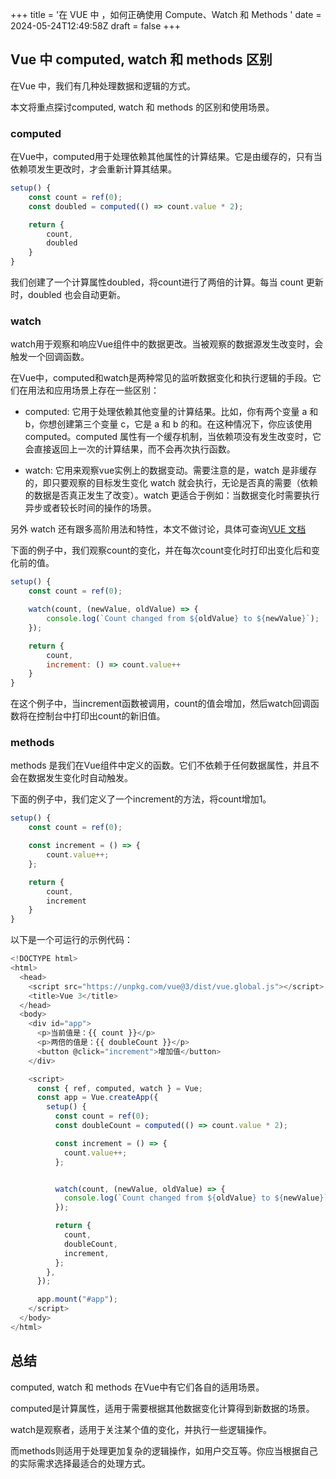 +++
title = '在 VUE 中 ，如何正确使用 Compute、Watch 和 Methods '
date = 2024-05-24T12:49:58Z
draft = false
+++
## Vue 中 computed, watch 和 methods 区别

在Vue 中，我们有几种处理数据和逻辑的方式。

本文将重点探讨computed, watch 和 methods 的区别和使用场景。

### computed
在Vue中，computed用于处理依赖其他属性的计算结果。它是由缓存的，只有当依赖项发生更改时，才会重新计算其结果。
```javascript
setup() {
    const count = ref(0);
    const doubled = computed(() => count.value * 2);

    return {
        count,
        doubled
    }
}
```

我们创建了一个计算属性doubled，将count进行了两倍的计算。每当 count 更新时，doubled 也会自动更新。

### watch

watch用于观察和响应Vue组件中的数据更改。当被观察的数据源发生改变时，会触发一个回调函数。

在Vue中，computed和watch是两种常见的监听数据变化和执行逻辑的手段。它们在用法和应用场景上存在一些区别：
* computed: 它用于处理依赖其他变量的计算结果。比如，你有两个变量 a 和 b，你想创建第三个变量 c，它是 a 和 b 的和。在这种情况下，你应该使用 computed。computed 属性有一个缓存机制，当依赖项没有发生改变时，它会直接返回上一次的计算结果，而不会再次执行函数。
  
* watch: 它用来观察vue实例上的数据变动。需要注意的是，watch 是非缓存的，即只要观察的目标发生变化 watch 就会执行，无论是否真的需要（依赖的数据是否真正发生了改变）。watch 更适合于例如：当数据变化时需要执行异步或者较长时间的操作的场景。

另外 watch 还有跟多高阶用法和特性，本文不做讨论，具体可查询[VUE 文档](https://cn.vuejs.org/guide/introduction.html)

下面的例子中，我们观察count的变化，并在每次count变化时打印出变化后和变化前的值。
```javascript
setup() {
    const count = ref(0);

    watch(count, (newValue, oldValue) => {
        console.log(`Count changed from ${oldValue} to ${newValue}`);
    });

    return {
        count,
        increment: () => count.value++ 
    }
}

```

在这个例子中，当increment函数被调用，count的值会增加，然后watch回调函数将在控制台中打印出count的新旧值。

### methods
methods 是我们在Vue组件中定义的函数。它们不依赖于任何数据属性，并且不会在数据发生变化时自动触发。

下面的例子中，我们定义了一个increment的方法，将count增加1。

```javascript
setup() {
    const count = ref(0);

    const increment = () => {
        count.value++;
    };

    return {
        count,
        increment
    }
}

```

以下是一个可运行的示例代码：
```javascript
<!DOCTYPE html>
<html>
  <head>
    <script src="https://unpkg.com/vue@3/dist/vue.global.js"></script>
    <title>Vue 3</title>
  </head>
  <body>
    <div id="app">
      <p>当前值是：{{ count }}</p>
      <p>两倍的值是：{{ doubleCount }}</p>
      <button @click="increment">增加值</button>
    </div>

    <script>
      const { ref, computed, watch } = Vue;
      const app = Vue.createApp({
        setup() {
          const count = ref(0);
          const doubleCount = computed(() => count.value * 2);

          const increment = () => {
            count.value++;
          };


          watch(count, (newValue, oldValue) => {
            console.log(`Count changed from ${oldValue} to ${newValue}`);
          });

          return {
            count,
            doubleCount,
            increment,
          };
        },
      });

      app.mount("#app");
    </script>
  </body>
</html>

```

## 总结

computed, watch 和 methods 在Vue中有它们各自的适用场景。

computed是计算属性，适用于需要根据其他数据变化计算得到新数据的场景。

watch是观察者，适用于关注某个值的变化，并执行一些逻辑操作。

而methods则适用于处理更加复杂的逻辑操作，如用户交互等。你应当根据自己的实际需求选择最适合的处理方式。

